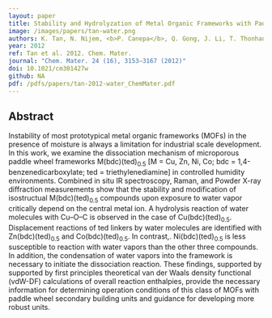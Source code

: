 ```yaml
---
layout: paper
title: Stability and Hydrolyzation of Metal Organic Frameworks with Paddle-Wheel SBUs upon Hydration
image: /images/papers/tan-water.png
authors: K. Tan, N. Nijem, <b>P. Canepa</b>, Q. Gong, J. Li, T. Thonhauser, Y. J. Chabal. 
year: 2012
ref: Tan et al. 2012. Chem. Mater.
journal: "Chem. Mater. 24 (16), 3153–3167 (2012)"
doi: 10.1021/cm301427w
github: NA
pdf: /pdfs/papers/tan-2012-water_ChemMater.pdf
---
```


## Abstract

Instability of most prototypical metal organic frameworks (MOFs) in the presence of moisture is always a limitation for industrial scale development. In this work, we examine the dissociation mechanism of microporous paddle wheel frameworks M(bdc)(ted)<sub>0.5</sub> [M = Cu, Zn, Ni, Co; bdc = 1,4-benzenedicarboxylate; ted = triethylenediamine] in controlled humidity environments. Combined in situ IR spectroscopy, Raman, and Powder X-ray diffraction measurements show that the stability and modification of isostructual M(bdc)(ted)<sub>0.5</sub> compounds upon exposure to water vapor critically depend on the central metal ion. A hydrolysis reaction of water molecules with Cu–O–C is observed in the case of Cu(bdc)(ted)<sub>0.5</sub>. Displacement reactions of ted linkers by water molecules are identified with Zn(bdc)(ted)<sub>0.5</sub> and Co(bdc)(ted)<sub>0.5</sub>. In contrast,. Ni(bdc)(ted)<sub>0.5</sub> is less susceptible to reaction with water vapors than the other three compounds. In addition, the condensation of water vapors into the framework is necessary to initiate the dissociation reaction. These findings, supported by supported by first principles theoretical van der Waals density functional (vdW-DF) calculations of overall reaction enthalpies, provide the necessary information for determining operation conditions of this class of MOFs with paddle wheel secondary building  units and guidance for developing more robust units.